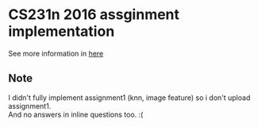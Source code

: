 # CS231n 2016 assginment implementation
See more information in [here](http://cs231n.stanford.edu/syllabus.html)

## Note
I didn't fully implement assignment1 (knn, image feature) so i don't upload assignment1.<br>
And no answers in inline questions too. :(
